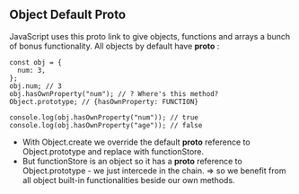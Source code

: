 ## Object Default **Proto**

JavaScript uses this proto link to give objects, functions and arrays a bunch of bonus functionality. All objects by
default have **proto** :

```
const obj = {
  num: 3,
};
obj.num; // 3
obj.hasOwnProperty("num"); // ? Where's this method?
Object.prototype; // {hasOwnProperty: FUNCTION}

console.log(obj.hasOwnProperty("num")); // true
console.log(obj.hasOwnProperty("age")); // false
```

- With Object.create we override the default **proto** reference to Object.prototype and replace with functionStore.
- But functionStore is an object so it has a **proto** reference to Object.prototype - we just intercede in the chain. => so we benefit from all object built-in functionalities beside our own methods.
